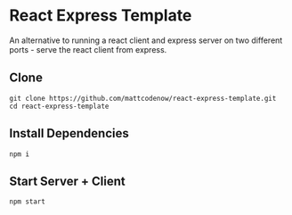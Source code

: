 # React Express Template
An alternative to running a react client and express server on two different ports - serve the react client from express.

## Clone
```
git clone https://github.com/mattcodenow/react-express-template.git
cd react-express-template
```

## Install Dependencies
```
npm i
```

## Start Server + Client
```
npm start
```